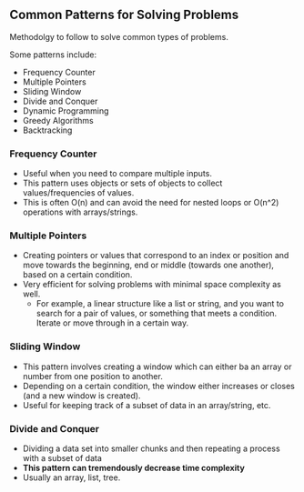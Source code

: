 ## Common Patterns for Solving Problems
Methodolgy to follow to solve common types of problems.

Some patterns include:
* Frequency Counter
* Multiple Pointers
* Sliding Window
* Divide and Conquer
* Dynamic Programming
* Greedy Algorithms
* Backtracking

### Frequency Counter
* Useful when you need to compare multiple inputs.
* This pattern uses objects or sets of objects to collect values/frequencies of values.
* This is often O(n) and can avoid the need for nested loops or O(n^2) operations with arrays/strings.

### Multiple Pointers
* Creating pointers or values that correspond to an index or position and move towards the beginning, end or middle (towards one another), based on a certain condition.
* Very efficient for solving problems with minimal space complexity as well. 
    * For example, a linear structure like a list or string, and you want to search for a pair of values, or something that meets a condition. Iterate or move through in a certain way. 

### Sliding Window
* This pattern involves creating a window which can either ba an array or number from one position to another.
* Depending on a certain condition, the window either increases or closes (and a new window is created).
* Useful for keeping track of a subset of data in an array/string, etc.
### Divide and Conquer
* Dividing a data set into smaller chunks and then repeating a process with a subset of data
* **This pattern can tremendously decrease time complexity**
* Usually an array, list, tree.